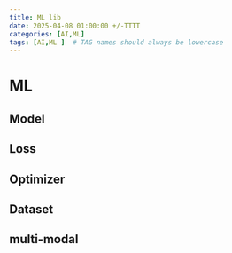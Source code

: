 ```yaml
---
title: ML lib
date: 2025-04-08 01:00:00 +/-TTTT
categories: [AI,ML]
tags: [AI,ML ]  # TAG names should always be lowercase
---
```

# ML

## Model

## Loss

## Optimizer

## Dataset

## multi-modal

